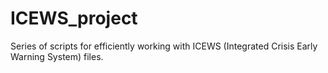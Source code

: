 # ICEWS_project
Series of scripts for efficiently working with ICEWS (Integrated Crisis Early Warning System) files.
